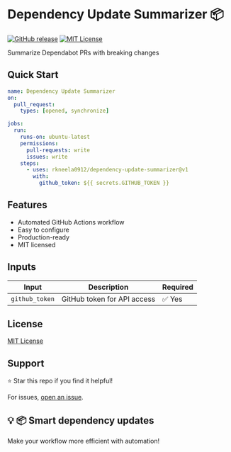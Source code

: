 # Dependency Update Summarizer 📦

[![GitHub release](https://img.shields.io/github/v/release/rkneela0912/dependency-update-summarizer)](https://github.com/rkneela0912/dependency-update-summarizer/releases) [![MIT License](https://img.shields.io/badge/License-MIT-blue.svg)](https://opensource.org/licenses/MIT)

Summarize Dependabot PRs with breaking changes

## Quick Start

```yaml
name: Dependency Update Summarizer
on:
  pull_request:
    types: [opened, synchronize]

jobs:
  run:
    runs-on: ubuntu-latest
    permissions:
      pull-requests: write
      issues: write
    steps:
      - uses: rkneela0912/dependency-update-summarizer@v1
        with:
          github_token: ${{ secrets.GITHUB_TOKEN }}
```

## Features

- Automated GitHub Actions workflow
- Easy to configure
- Production-ready
- MIT licensed

## Inputs

| Input | Description | Required |
|-------|-------------|----------|
| `github_token` | GitHub token for API access | ✅ Yes |

## License

[MIT License](LICENSE)

## Support

⭐ Star this repo if you find it helpful!

For issues, [open an issue](https://github.com/rkneela0912/dependency-update-summarizer/issues).

## 💡 📦 Smart dependency updates

Make your workflow more efficient with automation!
